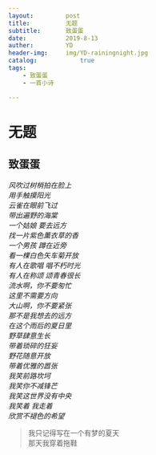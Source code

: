 ```yaml
---
layout:         post
title:          无题
subtitle:       致蛋蛋
date:           2019-8-13
auther:         YD
header-img:     img/YD-rainingnight.jpg
catalog:            true
tags:
    - 致蛋蛋
    - 一首小诗

---
```


# 无题
## 致蛋蛋

*风吹过树梢拍在脸上*  
*用手触摸阳光*  
*云雀在眼前飞过*  
*带出遍野的海棠*  
*一个姑娘     要去远方*  
*找一片紫色薰衣草的香*  
*一个男孩     蹲在近旁*  
*看一棵白色矢车菊开放*  
*有人在歌唱      唱不朽时光*  
*有人在称颂      颂青春很长*  
*流水啊，你不要匆忙*  
*这里不需要方向*  
*大山啊，你不要紧张*  
*那不是我想去的远方*  
*在这个雨后的夏日里*  
*野草肆意生长*  
*带着琐碎的狂妄*  
*野花随意开放*  
*带着优雅的嚣张*  
*我笑前路坎坷*  
*我笑你不减锋芒*  
*我笑这世界没有中央*  
*我笑着     我走着*  
*欣赏不褪色的希望*

> 我只记得写在一个有梦的夏天  
> 那天我穿着拖鞋  